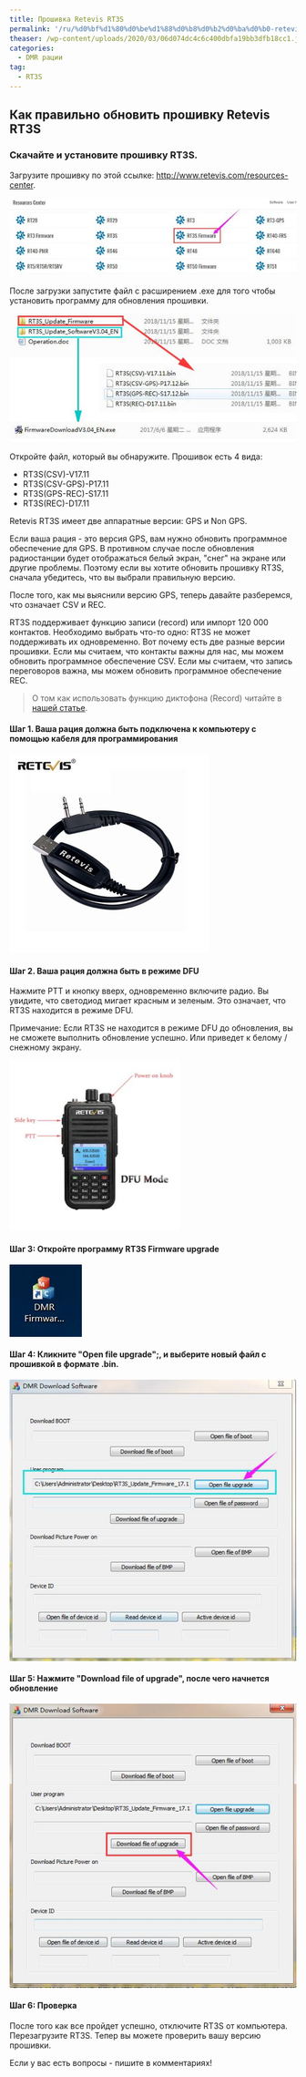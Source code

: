 ```yaml
---
title: Прошивка Retevis RT3S
permalink: '/ru/%d0%bf%d1%80%d0%be%d1%88%d0%b8%d0%b2%d0%ba%d0%b0-retevis-rt3s/'
theaser: /wp-content/uploads/2020/03/06d074dc4c6c400dbfa19bb3dfb18cc1.jpg
categories:
  - DMR рации
tag:
  - RT3S
---
```

## Как правильно обновить прошивку Retevis RT3S
### Скачайте и установите прошивку RT3S.
Загрузите прошивку по этой ссылке: <http://www.retevis.com/resources-center>.

![Выбор прошивки RT3S на сайте](/assets/images/rt3s_firmware.jpg)

После загрузки запустите файл с расширением .exe для того чтобы установить программу для обновления прошивки.

![Запуск программы для установки прошивки RT3S](/assets/images/rt3s_update_firmware.jpg)

Откройте файл, который вы обнаружите. Прошивок есть 4 вида:
  * RT3S(CSV)-V17.11
  * RT3S(CSV-GPS)-P17.11
  * RT3S(GPS-REC)-S17.11
  * RT3S(REC)-D17.11

Retevis RT3S имеет две аппаратные версии: GPS и Non GPS.

Если ваша рация - это версия GPS, вам нужно обновить программное обеспечение для GPS. В противном случае после обновления радиостанции будет отображаться белый экран, "снег" на экране или другие проблемы. Поэтому если вы хотите обновить прошивку RT3S, сначала убедитесь, что вы выбрали правильную версию.

После того, как мы выяснили версию GPS, теперь давайте разберемся, что означает CSV и REC.

RT3S поддерживает функцию записи (record) или импорт 120 000 контактов. Необходимо выбрать что-то одно: RT3S не может поддерживать их одновременно. Вот почему есть две разные версии прошивки. Если мы считаем, что контакты важны для нас, мы можем обновить программное обеспечение CSV. Если мы считаем, что запись переговоров важна, мы можем обновить программное обеспечение REC.

> О том как использовать функцию диктофона (Record) читайте в [нашей статье](https://retevis.github.io/ru/retevis-rt3s-включить-диктофон-запись/).

#### Шаг 1. Ваша рация должна быть подключена к компьютеру c помощью кабеля для программирования

![Кабель для программирования RT3S](/assets/images/Special-RETEVIS-USB-Programming-Cable-For-Retevis-RT3-RT8-RT3S-RT52-For-TYT-MD-380-MD.jpg_350x350.jpg)

#### Шаг 2. Ваша рация должна быть в режиме DFU

Нажмите PTT и кнопку вверх, одновременно включите радио. Вы увидите, что светодиод мигает красным и зеленым. Это означает, что RT3S находится в режиме DFU.

Примечание: Если RT3S не находится в режиме DFU до обновления, вы не сможете выполнить обновление успешно. Или приведет к белому / снежному экрану.

![DFU mode RT3S](/assets/images/rt3s-DFU-mode.jpg)

#### Шаг 3: Откройте программу RT3S Firmware upgrade

![DRM firmware soft RT3S](/assets/images/dmr-firmware-icon.jpg)

#### Шаг 4: Кликните "Open file upgrade";, и выберите новый файл с прошивкой в формате .bin.

![Open file upgrade RT3S](/assets/images/open-file-upgrade.jpg)

#### Шаг 5: Нажмите "Download file of upgrade", после чего начнется обновление

![Download file of upgrade RT3S](/assets/images/download-file-of-upgrade.jpg)

#### Шаг 6: Проверка

После того как все пройдет успешно, отключите RT3S от компьютера. Перезагрузите RT3S. Тепер вы можете проверить вашу версию прошивки.

Если у вас есть вопросы - пишите в комментариях!
